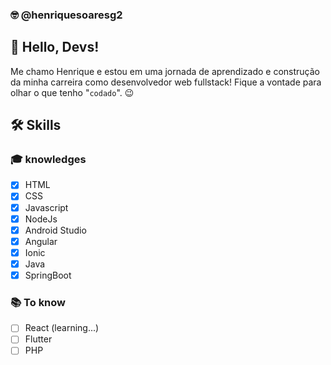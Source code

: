 ### :nerd_face: @henriquesoaresg2
## :vulcan_salute: Hello, Devs!
Me chamo Henrique e estou em uma jornada de aprendizado e construção da minha carreira como desenvolvedor web fullstack!
Fique a vontade para olhar o que tenho "`codado`". :wink:

## :hammer_and_wrench: Skills
### :mortar_board: knowledges
 - [x] HTML
 - [x] CSS
 - [x] Javascript
 - [x] NodeJs
 - [x] Android Studio
 - [x] Angular
 - [x] Ionic
 - [x] Java
 - [x] SpringBoot
 
 ### :books: To know
 - [ ] React (learning...)
 - [ ] Flutter
 - [ ] PHP
<!---
henriquesoaresg2/henriquesoaresg2 is a ✨ special ✨ repository because its `README.md` (this file) appears on your GitHub profile.
You can click the Preview link to take a look at your changes.
--->

